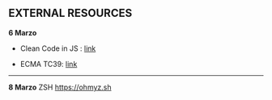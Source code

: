 ## EXTERNAL RESOURCES

**6 Marzo**

- Clean Code in JS : [link](https://github.com/ryanmcdermott/clean-code-javascript)

- ECMA TC39: [link](https://github.com/tc39)

---

**8 Marzo**
ZSH
https://ohmyz.sh
